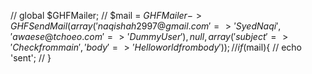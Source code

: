 // global $GHFMailer;
                // $mail = $GHFMailer->GHFSendMail(array('naqishah2997@gmail.com' => 'Syed Naqi','awaese@tchoeo.com' => 'Dummy User'),null,array('subject' => 'Check from main','body' => 'Hello world from body'));
                // if($mail){
                //     echo 'sent';
                // }